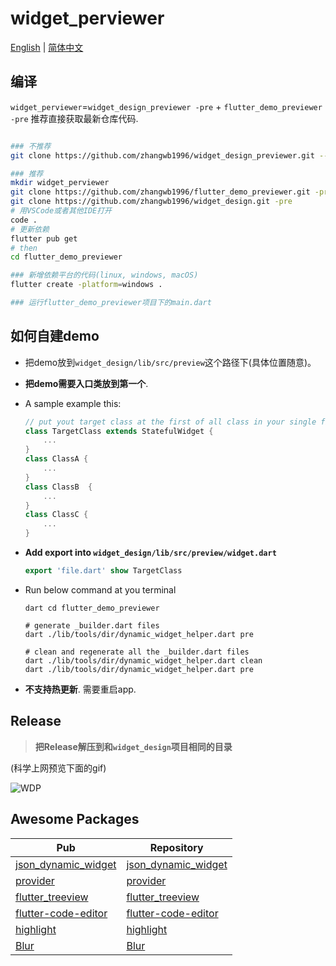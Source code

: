 # widget_perviewer

[English](./README.md) | [简体中文](./zh.md)

## 编译

`widget_perviewer`=`widget_design_previewer -pre` + `flutter_demo_previewer -pre` 推荐直接获取最新仓库代码.

```bash

### 不推荐
git clone https://github.com/zhangwb1996/widget_design_previewer.git --recursive

### 推荐 
mkdir widget_perviewer
git clone https://github.com/zhangwb1996/flutter_demo_previewer.git -pre
git clone https://github.com/zhangwb1996/widget_design.git -pre
# 用VSCode或者其他IDE打开
code . 
# 更新依赖
flutter pub get
# then
cd flutter_demo_previewer

### 新增依赖平台的代码(linux, windows, macOS)
flutter create -platform=windows .

### 运行flutter_demo_previewer项目下的main.dart

```

## 如何自建demo

* 把demo放到`widget_design/lib/src/preview`这个路径下(具体位置随意)。
* **把demo需要入口类放到第一个**.
* A sample example this:

    ```dart
    // put yout target class at the first of all class in your single file
    class TargetClass extends StatefulWidget {
        ...
    }
    class ClassA {
        ...
    }
    class ClassB  {
        ...
    }
    class ClassC {
        ...
    }
    ```

* **Add export into `widget_design/lib/src/preview/widget.dart`**

    ```dart
    export 'file.dart' show TargetClass
    ```

* Run below command at you terminal

    ```shell
    dart cd flutter_demo_previewer

    # generate _builder.dart files
    dart ./lib/tools/dir/dynamic_widget_helper.dart pre

    # clean and regenerate all the _builder.dart files
    dart ./lib/tools/dir/dynamic_widget_helper.dart clean
    dart ./lib/tools/dir/dynamic_widget_helper.dart pre
    ```

* **不支持热更新**. 需要重启app.

## Release

> **把Release解压到和`widget_design`项目相同的目录**

(科学上网预览下面的gif)

![WDP](https://github.com/zhangwb1996/screenshot/blob/main/WDP/WDP.v1.0.0.gif)

## Awesome Packages

| Pub | Repository |
| ----|---- |
| [json_dynamic_widget](https://pub.dev/packages/json_dynamic_widget)         | [json_dynamic_widget](https://github.com/peiffer-innovations/json_dynamic_widget)
| [provider](https://pub.dev/packages/provider)                               | [provider](https://github.com/rrousselGit/provider)
| [flutter_treeview](https://pub.dev/packages/flutter_treeview)               | [flutter_treeview](https://bitbucket.org/kevinandre/flutter_treeview/src/master/)
| [flutter-code-editor](https://pub.dev/packages/flutter_code_editor/install) | [flutter-code-editor](https://github.com/akvelon/flutter-code-editor)
| [highlight](https://pub.dev/packages/highlight)                             | [highlight](https://github.com/git-touch/highlight.dart)
| [Blur](https://pub.dev/packages/blur)                                       | [Blur](https://github.com/jagritjkh/blur)
